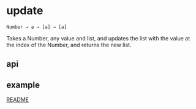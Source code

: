 # update

`Number → a → [a] → [a]`

Takes a Number, any value and list, and updates the list with the value at the
index of the Number, and returns the new list.

## api

## example

[README](../../../README.md)

